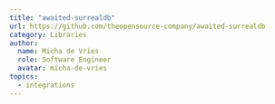 ```yaml
---
title: "awaited-surrealdb"
url: https://github.com/theopensource-company/awaited-surrealdb
category: Libraries
author:
  name: Micha de Vries
  role: Software Engineer
  avatar: micha-de-vries
topics:
  - integrations
---
```


